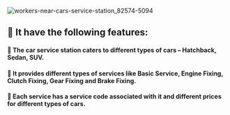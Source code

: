 ![workers-near-cars-service-station_82574-5094](https://github.com/Sowndarya9920/CarServiceStation/assets/112794922/9b0c5c43-5dd2-40b0-897a-ccf2213968ed) 
## :white_flower: It have the following features:
#### :car: The car service station caters to different types of cars – Hatchback, Sedan, SUV.
#### :car: It provides different types of services like Basic Service, Engine Fixing, Clutch Fixing, Gear Fixing and Brake Fixing.
#### :car: Each service has a service code associated with it and different prices for different types of cars.

